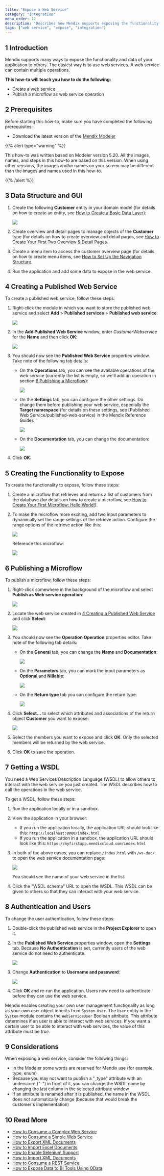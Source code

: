 ```yaml
---
title: "Expose a Web Service"
category: "Integration"
menu_order: 12
description: "Describes how Mendix supports exposing the functionality and data of your app using web services."
tags: ["web service", "expose", "integration"]
---
```


## 1 Introduction

Mendix supports many ways to expose the functionality and data of your application to others. The easiest way is to use web services. A web service can contain multiple operations.

**This how-to will teach you how to do the following:**

* Create a web service
* Publish a microflow as web service operation

## 2 Prerequisites

Before starting this how-to, make sure you have completed the following prerequisites:

* Download the latest version of the [Mendix Modeler](https://appstore.home.mendix.com/index3.html)

{{% alert type="warning" %}}

This how-to was written based on Modeler version 5.20. All the images, names, and steps in this how-to are based on this version. When using other versions, the images and/or names on your screen may be different than the images and names used in this how-to.

{{% /alert %}}

## 3 Data Structure and GUI

1. Create the following **Customer** entity in your domain model (for details on how to create an entity, see [How to Create a Basic Data Layer](../data-models/create-a-basic-data-layer)):

    ![](attachments/7831572/8945665.png)

2. Create overview and detail pages to manage objects of the **Customer** type (for details on how to create overview and detail pages, see [How to Create Your First Two Overview & Detail Pages](../front-end/create-your-first-two-overview-and-detail-pages).
3. Create a menu item to access the customer overview page (for details on how to create menu items, see [How to Set Up the Navigation Structure](../general/setting-up-the-navigation-structure).
4. Run the application and add some data to expose in the web service.

## <a name="4"></a>4 Creating a Published Web Service

To create a published web service, follow these steps:

1. Right-click the module in which you want to store the published web service and select **Add** > **Published services** > **Published web service**:

    ![](attachments/18448728/18581715.png)

2. In the **Add Published Web Service** window, enter *CustomerWebservice* for the **Name** and then click **OK**:

    ![](attachments/18448728/18581728.png)

3. You should now see the **Published Web Service** properties window. Take note of the following tab details:
    * On the **Operations** tab, you can see the available operations of the web service (currently the list is empty, so we'll add an operation in section [6 Publishing a Microflow](#6)):

        ![](attachments/18448728/18581713.png)

    * On the **Settings** tab, you can configure the other settings. Do change them before publishing your web service, especially the **Target namespace** (for details on these settings, see [Published Web Service/published-web-service) in the Mendix Reference Guide):

        ![](attachments/18448728/18581712.png)

    * On the **Documentation** tab, you can change the documentation:

        ![](attachments/18448728/18581710.png)

4. Click **OK.**

## 5 Creating the Functionality to Expose

To create the functionality to expose, follow these steps:

1. Create a microflow that retrieves and returns a list of customers from the database (for details on how to create a microflow, see [How to Create Your First Microflow: Hello World!](../logic-business-rules/create-your-first-microflow-hello-world)).
2.  To make the microflow more exciting, add two input parameters to dynamically set the range settings of the retrieve action. Configure the range options of the retrieve action like this:

    ![](attachments/18448728/18581709.png)

	Reference this microflow:
	
	![](attachments/18448728/model.jpg)

## <a name="6"></a>6 Publishing a Microflow

To publish a microflow, follow these steps:

1. Right-click somewhere in the background of the microflow and select **Publish as Web service operation**:

    ![](attachments/18448728/18581708.png)

2. Locate the web service created in [4 Creating a Published Web Service](#4) and click **Select**:

    ![](attachments/18448728/18581723.png)

3. You should now see the **Operation Operation** properties editor. Take note of the following tab details:

    * On the **General** tab, you can change the **Name** and **Documentation**:

        ![](attachments/18448728/18581705.png)

    * On the **Parameters** tab, you can mark the input parameters as **Optional** and **Nillable**:

        ![](attachments/18448728/18581707.png)

    * On the **Return type** tab you can configure the return type:

        ![](attachments/18448728/18581706.png)

4. Click **Select...** to select which attributes and associations of the return object **Customer** you want to expose:

    ![](attachments/18448728/18581704.png)

5. Select the members you want to expose and click **OK**. Only the selected members will be returned by the web service.
6. Click **OK** to save the operation.

## 7 Getting a WSDL

You need a Web Services Description Language (WSDL) to allow others to interact with the web service you just created. The WSDL describes how to call the operations in the web service.

To get a WSDL, follow these steps:

1. Run the application locally or in a sandbox.
2. View the application in your browser:
    * If you run the application locally, the application URL should look like this: `http://localhost:8080/index.html`
    * If you run the application in a sandbox, the application URL should look like this: `https://myfirstapp.mendixcloud.com/index.html`
3. In both of the above cases, you can replace `/index.html` with `/ws-doc/` to open the web service documentation page:

    ![](attachments/18448728/18581703.png)

    You should see the name of your web service in the list.
4. Click the "WSDL schema" URL to open the WSDL. This WSDL can be given to others so that they can interact with your web service.

## 8 Authentication and Users

To change the user authentication, follow these steps:

1. Double-click the published web service in the **Project Explorer** to open it.
2. In the **Published Web Service** properties window, open the **Settings** tab. Because **No Authentication** is set, currently users of the web service do not need to authenticate:

    ![](attachments/18448728/18581702.png)

3. Change **Authentication** to **Username and password**:

    ![](attachments/18448728/18581701.png)

4. Click **OK** and re-run the application. Users now need to authenticate before they can use the web service.

Mendix enables creating your own user management functionality as long as your own user object inherits from `System.User`. The `User` entity in the `System` module contains the `WebServiceUser` Boolean attribute. This attribute determines if an user is able to interact with web services. If you want a certain user to be able to interact with web services, the value of this attribute must be *true*.

## 9 Considerations

When exposing a web service, consider the following things:

* In the Modeler some words are reserved for Mendix use (for example, type, enum)
* Because you may not want to publish a "_type" attribute with an underscore ("`_`") in front of it, you can change the WSDL name by changing the last column in the selected attribute window
* If an attribute is renamed after it is published, the name in the WSDL does not automatically change (because that would break the customer's implementation)

## 10 Read More

* [How to Consume a Complex Web Service](consume-a-complex-web-service)
* [How to Consume a Simple Web Service](consume-a-simple-web-service)
* [How to Export XML Documents](export-xml-documents)
* [How to Import Excel Documents](importing-excel-documents)
* [How to Enable Selenium Support](selenium-support)
* [How to Import XML Documents](importing-xml-documents)
* [How to Consume a REST Service](consume-a-rest-service)
* [How to Expose Data to BI Tools Using OData](exposing-data-to-bi-tools-using-odata)
